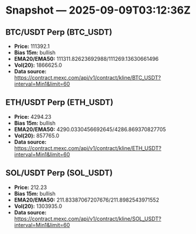# Snapshot — 2025-09-09T03:12:36Z

## BTC/USDT Perp (BTC_USDT)
- **Price:** 111392.1
- **Bias 15m:** bullish
- **EMA20/EMA50:** 111311.82623692988/111269.13630661496
- **Vol(20):** 1866625.0
- **Data source:** https://contract.mexc.com/api/v1/contract/kline/BTC_USDT?interval=Min1&limit=60

## ETH/USDT Perp (ETH_USDT)
- **Price:** 4294.23
- **Bias 15m:** bullish
- **EMA20/EMA50:** 4290.0330456692645/4286.869370827705
- **Vol(20):** 857765.0
- **Data source:** https://contract.mexc.com/api/v1/contract/kline/ETH_USDT?interval=Min1&limit=60

## SOL/USDT Perp (SOL_USDT)
- **Price:** 212.23
- **Bias 15m:** bullish
- **EMA20/EMA50:** 211.83387067207676/211.8982543971552
- **Vol(20):** 1303935.0
- **Data source:** https://contract.mexc.com/api/v1/contract/kline/SOL_USDT?interval=Min1&limit=60
